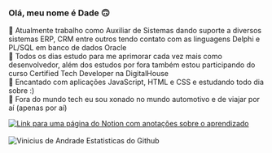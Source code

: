 ### Olá, meu nome é Dade 🙃

  🌱 Atualmente trabalho como Auxiliar de Sistemas dando suporte a diversos sistemas ERP, CRM entre outros tendo contato com as linguagens Delphi e PL/SQL em banco de dados Oracle </br>
  🔭 Todos os dias estudo para me aprimorar cada vez mais como desenvolvedor, além dos estudos por fora também estou participando do curso Certified Tech Developer na DigitalHouse</br>
  👯 Encantado com aplicações JavaScript, HTML e CSS e estudando todo dia sobre :)</br>
  🥰 Fora do mundo tech eu sou xonado no mundo automotivo e de viajar por aí (apenas por aí)</br>

[![Link para uma página do Notion com anotações sobre o aprendizado](https://img.shields.io/badge/-Confira%20todo%20meu%20progresso%20no%20curso%20CertifiedTechDev%20clicando%20aqui!-060606?style=flat&labelColor=0D0D0D&logo=Notion&Color=white)](https://eggplant-jingle-128.notion.site/CertifiedTechDeveloper-a48af58b5c1741f6ac3b24c0b97fec38)\
 </br>
![Vinicius de Andrade Estatisticas do Github](https://github-readme-stats.vercel.app/api?username=andradeviniicius&show_icons=true&theme=radical)
